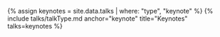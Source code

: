 {% assign keynotes = site.data.talks | where: "type", "keynote" %}
{% include talks/talkType.md anchor="keynote" title="Keynotes" talks=keynotes %}
